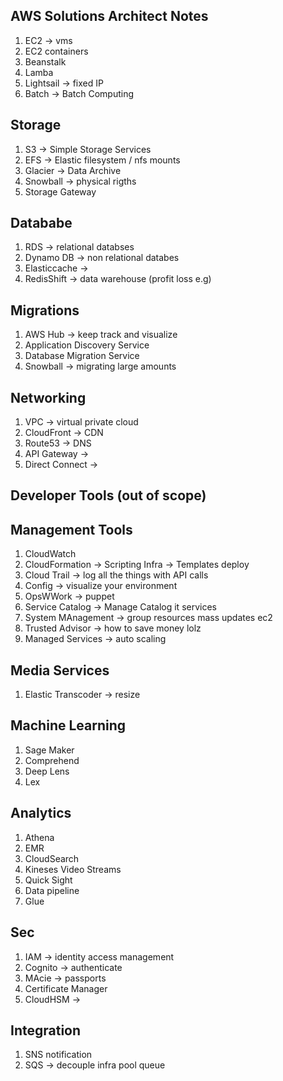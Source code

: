 ## AWS Solutions Architect Notes

1.  EC2 -> vms
2.  EC2 containers
3.  Beanstalk
4.  Lamba
5.  Lightsail -> fixed IP
6.  Batch -> Batch Computing

## Storage

1.  S3 -> Simple Storage Services
2.  EFS -> Elastic filesystem / nfs mounts
3.  Glacier -> Data Archive
4.  Snowball -> physical rigths
5.  Storage Gateway

## Datababe

1.  RDS -> relational databses
2.  Dynamo DB -> non relational databes
3.  Elasticcache ->
4.  RedisShift -> data warehouse (profit loss e.g)

## Migrations

1.  AWS Hub -> keep track and visualize
2.  Application Discovery Service
3.  Database Migration Service
4.  Snowball -> migrating large amounts

## Networking

1.  VPC -> virtual private cloud
2.  CloudFront -> CDN
3.  Route53 -> DNS
4.  API Gateway ->
5.  Direct Connect ->

## Developer Tools (out of scope)

## Management Tools

1.  CloudWatch
2.  CloudFormation -> Scripting Infra -> Templates deploy
3.  Cloud Trail -> log all the things with API calls
4.  Config -> visualize your environment
5.  OpsWWork -> puppet
6.  Service Catalog -> Manage Catalog it services
7.  System MAnagement -> group resources mass updates ec2
8.  Trusted Advisor -> how to save money lolz
9.  Managed Services -> auto scaling

## Media Services

1.  Elastic Transcoder -> resize

## Machine Learning

1.  Sage Maker
2.  Comprehend
3.  Deep Lens
4.  Lex

## Analytics

1.  Athena
2.  EMR
3.  CloudSearch
4.  Kineses Video Streams
5.  Quick Sight
6.  Data pipeline
7.  Glue

## Sec

1.  IAM -> identity access management
2.  Cognito -> authenticate
3.  MAcie -> passports
4.  Certificate Manager
5.  CloudHSM ->

## Integration

1.  SNS notification
2.  SQS -> decouple infra pool queue
